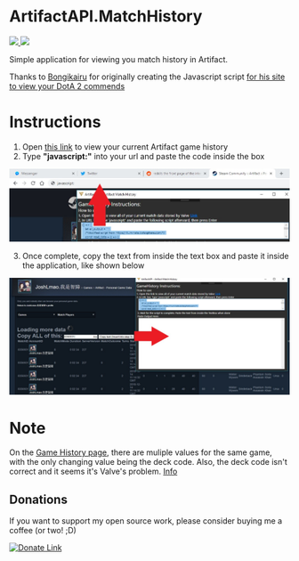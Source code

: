 <p align="center">
  <h1>ArtifactAPI.MatchHistory</h1>

  <a href="https://twitter.com/JoshLmao">
    <img src="https://img.shields.io/badge/twitter-JoshLmao-blue.svg?style=flat-square.svg"/>
  </a>
  <a href="https://github.com/JoshLmao/ArtifactAPI.MatchHistory/releases">
    <img src="https://img.shields.io/badge/release-v0.5-green.svg?style=flat-square.svg"/>
  </a>
</p>

Simple application for viewing you match history in Artifact.

Thanks to [Bongikairu](https://github.com/bongikairu/illuminate) for originally creating the Javascript script [for his site to view your DotA 2 commends](https://illuminate.dotasphere.com/)

# Instructions

1. Open [this link](https://steamcommunity.com/my/gcpd/583950/?category=Games&amp;tab=MatchPlayers) to view your current Artifact game history
2. Type **"javascript:"** into your url and paste the code inside the box

![2_Img](/repo_assets/2.jpg)

3. Once complete, copy the text from inside the text box and paste it inside the application, like shown below

![3_Img](/repo_assets/3.jpg)


# Note

On the [Game History page](https://steamcommunity.com/my/gcpd/583950/?category=Games&amp;tab=MatchPlayers), there are muliple values for the same game, with the only changing value being the deck code. 
Also, the deck code isn't correct and it seems it's Valve's problem. [Info](https://twitter.com/JoshLmao/status/1072991524542132231)

## Donations

If you want to support my open source work, please consider buying me a coffee (or two! ;D)

[![Donate Link](https://www.paypalobjects.com/en_US/i/btn/btn_donateCC_LG.gif)](https://paypal.me/ijoshlmao)
